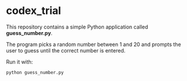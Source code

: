 # codex_trial

This repository contains a simple Python application called **guess_number.py**.

The program picks a random number between 1 and 20 and prompts the user to guess
until the correct number is entered.

Run it with:

```bash
python guess_number.py
```
